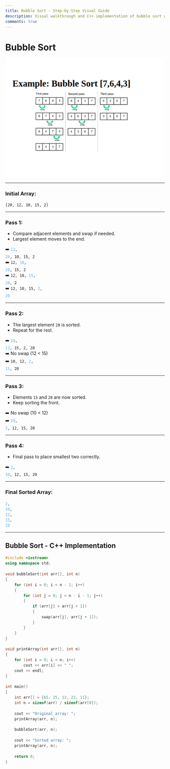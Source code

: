 ```yaml
---
title: Bubble Sort - Step-by-Step Visual Guide
description: Visual walkthrough and C++ implementation of bubble sort with annotated passes.
comments: true
---
```


# Bubble Sort

<div style="display: grid; grid-template-columns: repeat(auto-fit, minmax(250px, 1fr)); gap: 1rem;">
  <img src="../../assets/images/algo/Sorting/bubble-sort.png" width="100%" style="border-radius: 8px;" />
</div>

---

### **Initial Array:**

`[20, 12, 10, 15, 2]`

---

### **Pass 1:**

- Compare adjacent elements and swap if needed.
- Largest element moves to the end.

➡️ <code><span style="color:#51afef;">12</span>, <span style="color:#51afef;">20</span>, 10, 15, 2</code>  
➡️ <code>12, <span style="color:#51afef;">10</span>, <span style="color:#51afef;">20</span>, 15, 2</code>  
➡️ <code>12, 10, <span style="color:#51afef;">15</span>, <span style="color:#51afef;">20</span>, 2</code>  
➡️ <code>12, 10, 15, <span style="color:#51afef;">2</span>, <span style="color:#51afef;">20</span></code>

---

### **Pass 2:**

- The largest element `20` is sorted.
- Repeat for the rest.

➡️ <code><span style="color:#51afef;">10</span>, <span style="color:#51afef;">12</span>, 15, 2, 20</code>  
➡️ No swap (12 < 15)  
➡️ <code>10, 12, <span style="color:#51afef;">2</span>, <span style="color:#51afef;">15</span>, 20</code>

---

### **Pass 3:**

- Elements `15` and `20` are now sorted.
- Keep sorting the front.

➡️ No swap (10 < 12)  
➡️ <code><span style="color:#51afef;">10</span>, <span style="color:#51afef;">2</span>, 12, 15, 20</code>

---

### **Pass 4:**

- Final pass to place smallest two correctly.

➡️ <code><span style="color:#51afef;">2</span>, <span style="color:#51afef;">10</span>, 12, 15, 20</code>

---

### **Final Sorted Array:**

<code><span style="color:#51afef;">2</span>, <span style="color:#51afef;">10</span>, <span style="color:#51afef;">12</span>, <span style="color:#51afef;">15</span>, <span style="color:#51afef;">20</span></code>

---

## Bubble Sort - C++ Implementation

```cpp
#include <iostream>
using namespace std;

void bubbleSort(int arr[], int n)
{
    for (int i = 0; i < n - 1; i++)
    {
        for (int j = 0; j < n - i - 1; j++)
        {
            if (arr[j] > arr[j + 1])
            {
                swap(arr[j], arr[j + 1]);
            }
        }
    }
}

void printArray(int arr[], int n)
{
    for (int i = 0; i < n; i++)
        cout << arr[i] << " ";
    cout << endl;
}

int main()
{
    int arr[] = {65, 25, 12, 22, 11};
    int n = sizeof(arr) / sizeof(arr[0]);

    cout << "Original array: ";
    printArray(arr, n);

    bubbleSort(arr, n);

    cout << "Sorted array: ";
    printArray(arr, n);

    return 0;
}
```

